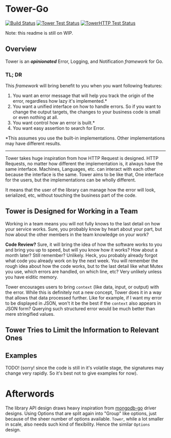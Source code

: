 # Tower-Go

[![Build Status](https://drone.tigor.web.id/api/badges/tigorlazuardi/tower/status.svg)](https://drone.tigor.web.id/tigorlazuardi/tower)
[![Tower Test Status](https://minio.tigor.web.id/build-badges/tower/dist/tower-tests.svg)](https://drone.tigor.web.id/tigorlazuardi/tower)
[![TowerHTTP Test Status](https://minio.tigor.web.id/build-badges/tower/dist/towerhttp-tests.svg)](https://drone.tigor.web.id/tigorlazuardi/tower)

Note: this readme is still on WIP.

## Overview

Tower is an _**opinionated**_ Error, Logging, and Notification _framework_ for Go.

### TL; DR

This _framework_ will bring benefit to you when you want following features:

1. You want an error message that will help you track the origin of the error, regardless how lazy it's implemented.\*
2. You want a unified interface on how to handle errors. So if you want to change the output targets, the changes to your business code is small or even nothing at all.
3. You want control how an error is built.\*
4. You want easy assertion to search for Error.

\*This assumes you use the built-in implementations. Other implementations may have different results.

---

Tower takes huge inspiration from how HTTP Request is designed. HTTP Requests, no matter how different the implementation
is, it always have the same interface. Machines, Languages, etc. can interact with each other because the interface is
the same. Tower aims to be like that, One interface for the users, but the implementations can be wholly different.

It means that the user of the library can manage how the error will look, serialized, etc, without touching the business
part of the code.

## Tower is Designed for Working in a Team

Working in a team means you will not fully knows to the last detail on how your service works. Sure, you probably know
by heart about your part, but how about the other members in the team knowledge on your work?

**Code Review?** Sure, it will bring the idea of how the software works to you and bring you up to speed, but will you
know how it works? How about a month later? Still remember? Unlikely. Heck, you probably already forgot what code you
already work on by the next week. You will remember the rough idea about how the code works, but to the last detail like
what Mutex you use, which errors are handled, on which line, etc? Very unlikely unless you have eiditic memory.

Tower encourages users to bring `context` (like data, input, or output) with the error. While this is definitely not a new
concept, Tower does it in a way that allows that data processed further. Like for example, if I want my error to be
displayed in JSON, won't it be the best if the `context` also appears in JSON form? Querying such structured error would
be much better than mere stringified values.

## Tower Tries to Limit the Information to Relevant Ones

## Examples

TODO! (sorry! since the code is still in it's volatile stage, the signatures may change very rapidly. So it's best not to give examples for now).

# Afterwords

The library API design draws heavy inspiration from [mongodb-go](https://github.com/mongodb/mongo-go-driver) driver designs. Using Options that are split again into "Group" like options, just because of the sheer number of options available. `Tower`, while a lot smaller in scale, also needs such kind of flexibility. Hence the similar `Options` design.
